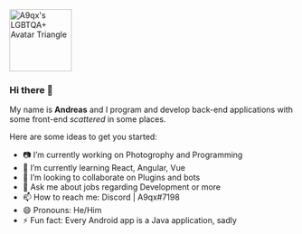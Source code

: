 <img src="https://cdn.discordapp.com/avatars/563087321704955914/92ef3b1aaccc9e457c450dd3fb9ddfcf.webp" alt="A9qx's LGBTQA+ Avatar Triangle" width="110"/>

### Hi there 👋

My name is **Andreas** and I program and develop back-end applications with some front-end _scattered_ in some places.

Here are some ideas to get you started:

- 📷 I’m currently working on Photogrophy and Programming
- 🌱 I’m currently learning React, Angular, Vue
- 👯 I’m looking to collaborate on Plugins and bots
- 💬 Ask me about jobs regarding Development or more
- 📫 How to reach me: Discord | A9qx#7198
- 😄 Pronouns: He/Him
- ⚡ Fun fact: Every Android app is a Java application, sadly

